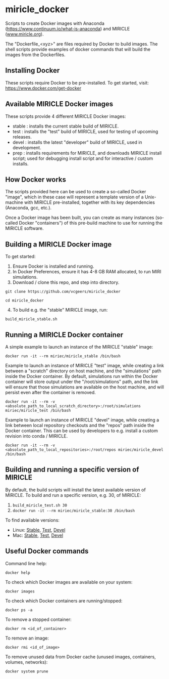 # miricle_docker
Scripts to create Docker images with Anaconda (https://www.continuum.io/what-is-anaconda) and MIRICLE (www.miricle.org).

The "Dockerfile_\<xyz\>" are files required by Docker to build images. The shell scripts provide examples of docker commands that will build the images from the Dockerfiles.

## Installing Docker
These scripts require Docker to be pre-installed. To get started, visit: https://www.docker.com/get-docker

## Available MIRICLE Docker images
These scripts provide 4 different MIRICLE Docker images:
- stable : installs the current stable build of MIRICLE.
- test : installs the "test" build of MIRICLE, used for testing of upcoming releases.
- devel : installs the latest "developer" build of MIRICLE, used in development.
- prep : installs requirements for MIRICLE, and downloads MIRICLE install script; used for debugging install script and for interactive / custom installs.

## How Docker works
The scripts provided here can be used to create a so-called Docker "image", which in these case will represent a template version of a Unix-machine with MIRICLE pre-installed, together with its key dependencies (Anaconda, gcc, etc.).

Once a Docker image has been built, you can create as many instances (so-called Docker "containers") of this pre-build machine to use for running the MIRICLE software.

## Building a MIRICLE Docker image
To get started:

1. Ensure Docker is installed and running.
2. In Docker Preferences, ensure it has 4-8 GB RAM allocated, to run MIRI simulations.
3. Download / clone this repo, and step into directory.

`git clone https://github.com/vcgeers/miricle_docker`

`cd miricle_docker`

4. To build e.g. the "stable" MIRICLE image, run:

`build_miricle_stable.sh`

## Running a MIRICLE Docker container
A simple example to launch an instance of the MIRICLE "stable" image:

`docker run -it --rm miriec/miricle_stable /bin/bash`

Example to launch an instance of MIRICLE "test" image, while creating a link between a "scratch" directory on host machine, and the "simulations" path inside the Docker container. By default, simulations run within the Docker container will store output under the "/root/simulations" path, and the link will ensure that those simulations are available on the host machine, and will persist even after the container is removed.

`docker run -it --rm -v <absolute_path_to_local_scratch_directory>:/root/simulations miriec/miricle_test /bin/bash`

Example to launch an instance of MIRICLE "devel" image, while creating a link between local repository checkouts and the "repos" path inside the Docker container. This can be used by developers to e.g. install a custom revision into conda / MIRICLE.

`docker run -it --rm -v <absolute_path_to_local_repositories>:/root/repos miriec/miricle_devel /bin/bash`

## Building and running a specific version of MIRICLE
By default, the build scripts will install the latest available version of MIRICLE. To build and run a specific version, e.g. 30, of MIRICLE:

1. `build_miricle_test.sh 30`
2. `docker run -it --rm miriec/miricle_stable:30 /bin/bash`

To find available versions:
- Linux: [Stable](http://www.miricle.org/jenkins/job/Build%20Stable/), [Test](http://www.miricle.org/jenkins/job/Build%20Test/), [Devel](http://www.miricle.org/jenkins/job/Build%20Devel/)
- Mac: [Stable](http://www.miricle.org/jenkins/job/Build%20Stable%20Mac/), [Test](http://www.miricle.org/jenkins/job/Build%20Test%20Mac/), [Devel](http://www.miricle.org/jenkins/job/Build%20Devel%20Mac/)

## Useful Docker commands
Command line help:

`docker help`

To check which Docker images are available on your system:

`docker images`

To check which Docker containers are running/stopped:

`docker ps -a`

To remove a stopped container:

`docker rm <id_of_container>`

To remove an image:

`docker rmi <id_of_image>`

To remove unused data from Docker cache (unused images, containers, volumes, networks):

`docker system prune`